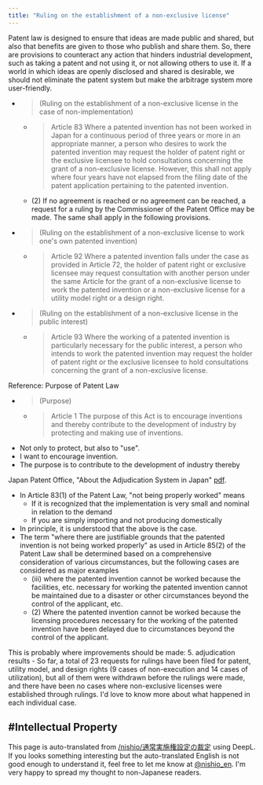 ```yaml
---
title: "Ruling on the establishment of a non-exclusive license"
---
```


Patent law is designed to ensure that ideas are made public and shared, but also that benefits are given to those who publish and share them.
So, there are provisions to counteract any action that hinders industrial development, such as taking a patent and not using it, or not allowing others to use it.
If a world in which ideas are openly disclosed and shared is desirable, we should not eliminate the patent system but make the arbitrage system more user-friendly.

- > (Ruling on the establishment of a non-exclusive license in the case of non-implementation)
    - > Article 83 Where a patented invention has not been worked in Japan for a continuous period of three years or more in an appropriate manner, a person who desires to work the patented invention may request the holder of patent right or the exclusive licensee to hold consultations concerning the grant of a non-exclusive license. However, this shall not apply where four years have not elapsed from the filing date of the patent application pertaining to the patented invention.
    - (2) If no agreement is reached or no agreement can be reached, a request for a ruling by the Commissioner of the Patent Office may be made. The same shall apply in the following provisions.
- > (Ruling on the establishment of a non-exclusive license to work one's own patented invention)
    - > Article 92 Where a patented invention falls under the case as provided in Article 72, the holder of patent right or exclusive licensee may request consultation with another person under the same Article for the grant of a non-exclusive license to work the patented invention or a non-exclusive license for a utility model right or a design right.
- >  (Ruling on the establishment of a non-exclusive license in the public interest)
    - > Article 93 Where the working of a patented invention is particularly necessary for the public interest, a person who intends to work the patented invention may request the holder of patent right or the exclusive licensee to hold consultations concerning the grant of a non-exclusive license.

Reference: Purpose of Patent Law
- >  (Purpose)
    - > Article 1 The purpose of this Act is to encourage inventions and thereby contribute to the development of industry by protecting and making use of inventions.
- Not only to protect, but also to "use".
- I want to encourage invention.
- The purpose is to contribute to the development of industry thereby

Japan Patent Office, "About the Adjudication System in Japan" [pdf](https://www.jpo.go.jp/shiryou/toushin/shingikai/pdf/strategy_wg07/paper08.pdf).
- In Article 83(1) of the Patent Law, "not being properly worked" means
    - If it is recognized that the implementation is very small and nominal in relation to the demand
    - If you are simply importing and not producing domestically
- In principle, it is understood that the above is the case.
- The term "where there are justifiable grounds that the patented invention is not being worked properly" as used in Article 85(2) of the Patent Law shall be determined based on a comprehensive consideration of various circumstances, but the following cases are considered as major examples
    - (iii) where the patented invention cannot be worked because the facilities, etc. necessary for working the patented invention cannot be maintained due to a disaster or other circumstances beyond the control of the applicant, etc.
    - (2) Where the patented invention cannot be worked because the licensing procedures necessary for the working of the patented invention have been delayed due to circumstances beyond the control of the applicant.

This is probably where improvements should be made:
5. adjudication results
    - So far, a total of 23 requests for rulings have been filed for patent, utility model, and design rights (9 cases of non-execution and 14 cases of utilization), but all of them were withdrawn before the rulings were made, and there have been no cases where non-exclusive licenses were established through rulings.
I'd love to know more about what happened in each individual case.

#Intellectual Property
---
This page is auto-translated from [/nishio/通常実施権設定の裁定](https://scrapbox.io/nishio/通常実施権設定の裁定) using DeepL. If you looks something interesting but the auto-translated English is not good enough to understand it, feel free to let me know at [@nishio_en](https://twitter.com/nishio_en). I'm very happy to spread my thought to non-Japanese readers.